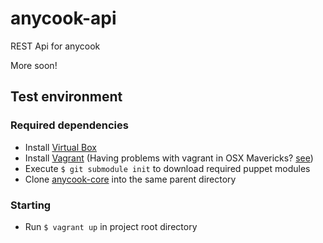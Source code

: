 anycook-api
===========

REST Api for anycook 

More soon!

## Test environment
### Required dependencies
- Install [Virtual Box](https://www.virtualbox.org/)
- Install [Vagrant](http://www.vagrantup.com/) (Having problems with vagrant in OSX Mavericks? [see](http://www.asquera.de/development/2013/06/20/vagrant-on-mavericks/))
- Execute ```$ git submodule init``` to download required puppet modules
- Clone [anycook-core](https://github.com/anycook/anycook-core) into the same parent directory


### Starting
- Run ```$ vagrant up``` in project root directory
